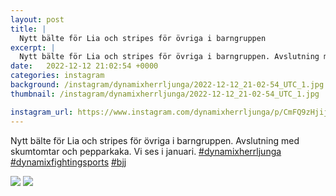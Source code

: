 ```yaml
---
layout: post
title: |
  Nytt bälte för Lia och stripes för övriga i barngruppen
excerpt: |
  Nytt bälte för Lia och stripes för övriga i barngruppen. Avslutning med skumtomtar och pepparkaka. Vi ses i januari.   
date:   2022-12-12 21:02:54 +0000
categories: instagram
background: /instagram/dynamixherrljunga/2022-12-12_21-02-54_UTC_1.jpg
thumbnail: /instagram/dynamixherrljunga/2022-12-12_21-02-54_UTC_1.jpg

instagram_url: https://www.instagram.com/dynamixherrljunga/p/CmFQ9zHjijW
---
```

Nytt bälte för Lia och stripes för övriga i barngruppen. Avslutning med skumtomtar och pepparkaka. Vi ses i januari. [#dynamixherrljunga](https://www.instagram.com/explore/tags/dynamixherrljunga/) [#dynamixfightingsports](https://www.instagram.com/explore/tags/dynamixfightingsports/) [#bjj](https://www.instagram.com/explore/tags/bjj/)



<img src='{{ site.baseurl }}/instagram/dynamixherrljunga/2022-12-12_21-02-54_UTC_1.jpg' class='img-fluid' />


<img src='{{ site.baseurl }}/instagram/dynamixherrljunga/2022-12-12_21-02-54_UTC_2.jpg' class='img-fluid' />
